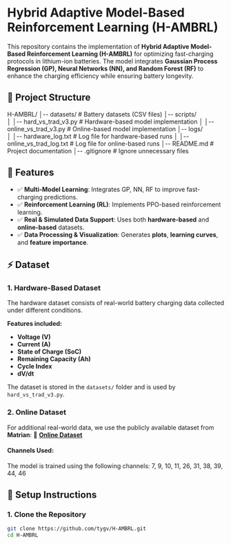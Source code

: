 
# Hybrid Adaptive Model-Based Reinforcement Learning (H-AMBRL)

This repository contains the implementation of **Hybrid Adaptive Model-Based Reinforcement Learning (H-AMBRL)** for optimizing fast-charging protocols in lithium-ion batteries. The model integrates **Gaussian Process Regression (GP), Neural Networks (NN), and Random Forest (RF)** to enhance the charging efficiency while ensuring battery longevity.

## 📂 Project Structure
H-AMBRL/
│-- datasets/                # Battery datasets (CSV files)
│-- scripts/                 
│   │-- hard_vs_trad_v3.py    # Hardware-based model implementation
│   │-- online_vs_trad_v3.py  # Online-based model implementation
│-- logs/                    
│   │-- hardware_log.txt      # Log file for hardware-based runs
│   │-- online_vs_trad_log.txt # Log file for online-based runs
│-- README.md                 # Project documentation
│-- .gitignore                 # Ignore unnecessary files


## 🚀 Features
- ✅ **Multi-Model Learning**: Integrates GP, NN, RF to improve fast-charging predictions.
- ✅ **Reinforcement Learning (RL)**: Implements PPO-based reinforcement learning.
- ✅ **Real & Simulated Data Support**: Uses both **hardware-based** and **online-based** datasets.
- ✅ **Data Processing & Visualization**: Generates **plots**, **learning curves**, and **feature importance**.

## ⚡ Dataset

### **1. Hardware-Based Dataset**
The hardware dataset consists of real-world battery charging data collected under different conditions.

**Features included:**
- **Voltage (V)**
- **Current (A)**
- **State of Charge (SoC)**
- **Remaining Capacity (Ah)**
- **Cycle Index**
- **dV/dt**

The dataset is stored in the `datasets/` folder and is used by `hard_vs_trad_v3.py`.

### **2. Online Dataset**
For additional real-world data, we use the publicly available dataset from **Matrian**:
🔗 **[Online Dataset](https://data.matr.io/1/projects/5c48dd2bc625d700019f3204/batches/5c86bd64fa2ede00015ddbb3)**

#### **Channels Used:**
The model is trained using the following channels:
7, 9, 10, 11, 26, 31, 38, 39, 44, 46



## 🔧 Setup Instructions
### **1. Clone the Repository**
```sh
git clone https://github.com/tygv/H-AMBRL.git
cd H-AMBRL
